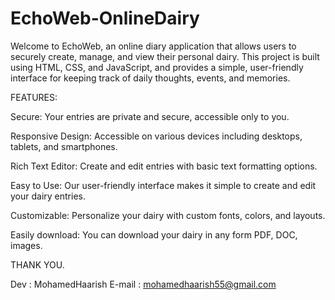 # EchoWeb-OnlineDairy

Welcome to EchoWeb, an online diary application that allows users to securely create, manage, and view their personal dairy. This project is built using HTML, CSS, and JavaScript, and provides a simple, user-friendly interface for keeping track of daily thoughts, events, and memories.

FEATURES:

Secure: Your entries are private and secure, accessible only to you.

Responsive Design: Accessible on various devices including desktops, tablets, and smartphones.

Rich Text Editor: Create and edit entries with basic text formatting options.

Easy to Use: Our user-friendly interface makes it simple to create and edit your dairy entries.

Customizable: Personalize your dairy with custom fonts, colors, and layouts.

Easily download: You can download your dairy in any form PDF, DOC, images.

THANK YOU.

Dev : MohamedHaarish E-mail : mohamedhaarish55@gmail.com

